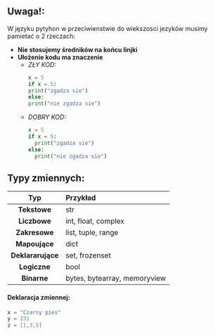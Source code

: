 ## Uwaga!:
 W języku pytyhon w przeciwienstwie do wiekszosci jezyków musimy pamietać o 2 rzeczach:
  - **Nie stosujemy średników na końcu linjki**
  - **Ułożenie kodu ma znaczenie**
    - *ZŁY KOD:*
      ```python
      x = 5
      if x = 5:
      print("zgadza sie")
      else:
      print("nie zgadza sie")
      ```
    - *DOBRY KOD:*
      ```python
      x = 5
      if x = 5:
        print("zgadza sie")
      else:
        print("nie zgadza sie")
      ```

## Typy zmiennych:

| Typ       | Przykład                                             |
| :----:    |    :---                                              |
| **Tekstowe**   | str                                               |
| **Liczbowe**    | int, float, complex                                                |
| **Zakresowe**   | list, tuple, range    |
| **Mapoujące**   | dict |
| **Deklararujące**     | set, frozenset                                         |
| **Logiczne**     | bool                                         |
| **Binarne**    | bytes, bytearray, memoryview                                |


#### Deklaracja zmiennej:
```cpp
x = "Czarny pies"
y = 231
z = [1,3,5]
```
